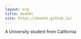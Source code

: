 ```yaml
---
layout: org
title: doankt
site: https://doankt.github.io/
---
```

A University student from California
